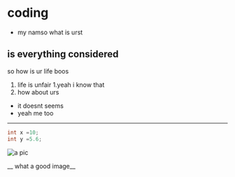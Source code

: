# coding
* my namso what is urst
## is everything considered
so how is ur life boos
1. life is unfair
1.yeah i know that
1. how about urs
* it doesnt seems 
* yeah me too
---------
```c
int x =10;
int y =5.6;
``` 
![a pic](https://desktop.github.com/images/desktop-icon.svg)

__ what a good image__
    


